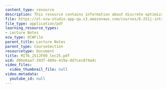 ```yaml
---
content_type: resource
description: This resource contains information about discrete optimization II.
file: https://ol-ocw-studio-app-qa.s3.amazonaws.com/courses/6-251j-introduction-to-mathematical-programming-fall-2009/d0be6aa7393f489a419add7cec874a4c_MIT6_251JF09_lec25.pdf
file_type: application/pdf
learning_resource_types:
- Lecture Notes
ocw_type: OCWFile
parent_title: Lecture Notes
parent_type: CourseSection
resourcetype: Document
title: MIT6_251JF09_lec25.pdf
uid: d0be6aa7-393f-489a-419a-dd7cec874a4c
video_files:
  video_thumbnail_file: null
video_metadata:
  youtube_id: null
---
```

